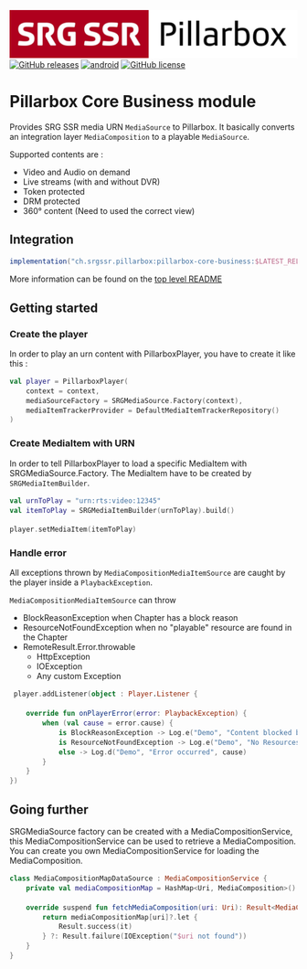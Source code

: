 [![Pillarbox logo](https://github.com/SRGSSR/pillarbox-apple/blob/main/docs/README-images/logo.jpg)](https://github.com/SRGSSR/pillarbox-android)
[![GitHub releases](https://img.shields.io/github/v/release/SRGSSR/pillarbox-android)](https://github.com/SRGSSR/pillarbox-android/releases)
[![android](https://img.shields.io/badge/android-21+-green)](https://github.com/SRGSSR/pillarbox-android)
[![GitHub license](https://img.shields.io/github/license/SRGSSR/pillarbox-android)](https://github.com/SRGSSR/pillarbox-android/blob/main/LICENSE)

# Pillarbox Core Business module

Provides SRG SSR media URN `MediaSource` to Pillarbox. It basically converts an integration layer `MediaComposition` to a
playable `MediaSource`.

Supported contents are :

- Video and Audio on demand
- Live streams (with and without DVR)
- Token protected
- DRM protected
- 360° content (Need to used the correct view)

## Integration

```gradle
implementation("ch.srgssr.pillarbox:pillarbox-core-business:$LATEST_RELEASE_VERSION")
```

More information can be found on the [top level README](../docs/README.md)

## Getting started

### Create the player

In order to play an urn content with PillarboxPlayer, you have to create it like this :

```kotlin
val player = PillarboxPlayer(
    context = context,
    mediaSourceFactory = SRGMediaSource.Factory(context),
    mediaItemTrackerProvider = DefaultMediaItemTrackerRepository()
)
```

### Create MediaItem with URN

In order to tell PillarboxPlayer to load a specific MediaItem with SRGMediaSource.Factory. 
The MediaItem have to be created by `SRGMediaItemBuilder`.

```kotlin
val urnToPlay = "urn:rts:video:12345"
val itemToPlay = SRGMediaItemBuilder(urnToPlay).build()

player.setMediaItem(itemToPlay)
```

### Handle error

All exceptions thrown by `MediaCompositionMediaItemSource` are caught by the player inside a `PlaybackException`.

`MediaCompositionMediaItemSource` can throw

- BlockReasonException when Chapter has a block reason
- ResourceNotFoundException when no "playable" resource are found in the Chapter
- RemoteResult.Error.throwable
    - HttpException
    - IOException
    - Any custom Exception

```kotlin
 player.addListener(object : Player.Listener {

    override fun onPlayerError(error: PlaybackException) {
        when (val cause = error.cause) {
            is BlockReasonException -> Log.e("Demo", "Content blocked by ${cause.blockReason}")
            is ResourceNotFoundException -> Log.e("Demo", "No Resources found in the Chapter")
            else -> Log.d("Demo", "Error occurred", cause)
        }
    }
})
```

## Going further

SRGMediaSource factory can be created with a MediaCompositionService, this MediaCompositionService can be used to retrieve a MediaComposition.
You can create you own MediaCompositionService for loading the MediaComposition.

```kotlin
class MediaCompositionMapDataSource : MediaCompositionService {
    private val mediaCompositionMap = HashMap<Uri, MediaComposition>()

    override suspend fun fetchMediaComposition(uri: Uri): Result<MediaComposition> {
        return mediaCompositionMap[uri]?.let {
            Result.success(it)
        } ?: Result.failure(IOException("$uri not found"))
    }
}
```
